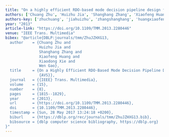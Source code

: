 ```yaml
---
title: "On a highly efficient RDO-based mode decision pipeline design for AVS"
authors: ['Chuang Zhu', 'Huizhu Jia', 'Shanghang Zhang', 'Xiaofeng Huang', 'Xiaodong Xie', 'Wen Gao 0001']
authors-key: ['zhuchuang', 'jiahuizhu', 'zhangshanghang', 'huangxiaofeng', 'xiexiaodong', 'gaowen']
year: "2013"
article-link: "https://doi.org/10.1109/TMM.2013.2280446"
venue: "IEEE Trans. Multimedia"
bibex: "@article{DBLP:journals/tmm/ZhuJZHXG13,
  author    = {Chuang Zhu and
               Huizhu Jia and
               Shanghang Zhang and
               Xiaofeng Huang and
               Xiaodong Xie and
               Wen Gao},
  title     = {On a Highly Efficient RDO-Based Mode Decision Pipeline Design for
               {AVS}},
  journal   = {{IEEE} Trans. Multimedia},
  volume    = {15},
  number    = {8},
  pages     = {1815--1829},
  year      = {2013},
  url       = {https://doi.org/10.1109/TMM.2013.2280446},
  doi       = {10.1109/TMM.2013.2280446},
  timestamp = {Sun, 28 May 2017 13:24:18 +0200},
  biburl    = {https://dblp.org/rec/journals/tmm/ZhuJZHXG13.bib},
  bibsource = {dblp computer science bibliography, https://dblp.org}
}"
---
```

